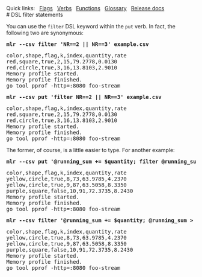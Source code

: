 <!---  PLEASE DO NOT EDIT DIRECTLY. EDIT THE .md.in FILE PLEASE. --->
<div>
<span class="quicklinks">
Quick links:
&nbsp;
<a class="quicklink" href="../reference-main-flag-list/index.html">Flags</a>
&nbsp;
<a class="quicklink" href="../reference-verbs/index.html">Verbs</a>
&nbsp;
<a class="quicklink" href="../reference-dsl-builtin-functions/index.html">Functions</a>
&nbsp;
<a class="quicklink" href="../glossary/index.html">Glossary</a>
&nbsp;
<a class="quicklink" href="../release-docs/index.html">Release docs</a>
</span>
</div>
# DSL filter statements

You can use the `filter` DSL keyword within the `put` verb. In fact, the following two are synonymous:

<pre class="pre-highlight-in-pair">
<b>mlr --csv filter 'NR==2 || NR==3' example.csv</b>
</pre>
<pre class="pre-non-highlight-in-pair">
color,shape,flag,k,index,quantity,rate
red,square,true,2,15,79.2778,0.0130
red,circle,true,3,16,13.8103,2.9010
Memory profile started.
Memory profile finished.
go tool pprof -http=:8080 foo-stream
</pre>

<pre class="pre-highlight-in-pair">
<b>mlr --csv put 'filter NR==2 || NR==3' example.csv</b>
</pre>
<pre class="pre-non-highlight-in-pair">
color,shape,flag,k,index,quantity,rate
red,square,true,2,15,79.2778,0.0130
red,circle,true,3,16,13.8103,2.9010
Memory profile started.
Memory profile finished.
go tool pprof -http=:8080 foo-stream
</pre>

The former, of course, is a little easier to type. For another example:

<pre class="pre-highlight-in-pair">
<b>mlr --csv put '@running_sum += $quantity; filter @running_sum > 500' example.csv</b>
</pre>
<pre class="pre-non-highlight-in-pair">
color,shape,flag,k,index,quantity,rate
yellow,circle,true,8,73,63.9785,4.2370
yellow,circle,true,9,87,63.5058,8.3350
purple,square,false,10,91,72.3735,8.2430
Memory profile started.
Memory profile finished.
go tool pprof -http=:8080 foo-stream
</pre>

<pre class="pre-highlight-in-pair">
<b>mlr --csv filter '@running_sum += $quantity; @running_sum > 500' example.csv</b>
</pre>
<pre class="pre-non-highlight-in-pair">
color,shape,flag,k,index,quantity,rate
yellow,circle,true,8,73,63.9785,4.2370
yellow,circle,true,9,87,63.5058,8.3350
purple,square,false,10,91,72.3735,8.2430
Memory profile started.
Memory profile finished.
go tool pprof -http=:8080 foo-stream
</pre>

